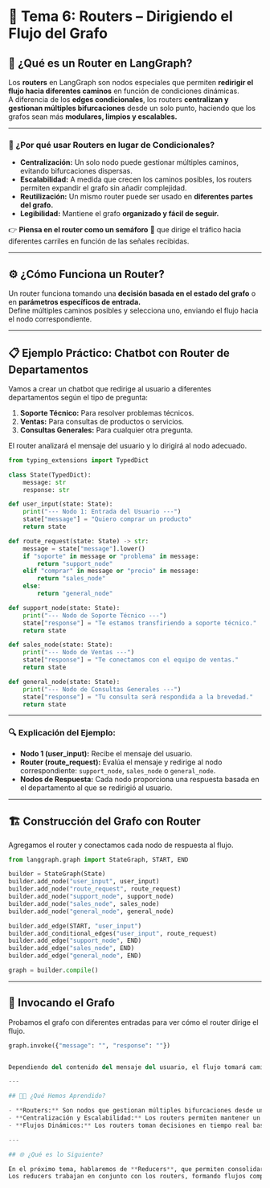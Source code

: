 # 🚦 Tema 6: Routers – Dirigiendo el Flujo del Grafo  

## 🚀 ¿Qué es un Router en LangGraph?  

Los **routers** en LangGraph son nodos especiales que permiten **redirigir el flujo hacia diferentes caminos** en función de condiciones dinámicas.  
A diferencia de los **edges condicionales**, los routers **centralizan y gestionan múltiples bifurcaciones** desde un solo punto, haciendo que los grafos sean más **modulares, limpios y escalables.**  

---

### 🧠 ¿Por qué usar Routers en lugar de Condicionales?  

- **Centralización:** Un solo nodo puede gestionar múltiples caminos, evitando bifurcaciones dispersas.  
- **Escalabilidad:** A medida que crecen los caminos posibles, los routers permiten expandir el grafo sin añadir complejidad.  
- **Reutilización:** Un mismo router puede ser usado en **diferentes partes del grafo.**  
- **Legibilidad:** Mantiene el grafo **organizado y fácil de seguir.**  

👉 **Piensa en el router como un semáforo** 🚦 que dirige el tráfico hacia diferentes carriles en función de las señales recibidas.  

---

## ⚙️ ¿Cómo Funciona un Router?  

Un router funciona tomando una **decisión basada en el estado del grafo** o en **parámetros específicos de entrada.**  
Define múltiples caminos posibles y selecciona uno, enviando el flujo hacia el nodo correspondiente.  

---

## 📋 Ejemplo Práctico: Chatbot con Router de Departamentos  

Vamos a crear un chatbot que redirige al usuario a diferentes departamentos según el tipo de pregunta:  

1. **Soporte Técnico:** Para resolver problemas técnicos.  
2. **Ventas:** Para consultas de productos o servicios.  
3. **Consultas Generales:** Para cualquier otra pregunta.  

El router analizará el mensaje del usuario y lo dirigirá al nodo adecuado.  

```python
from typing_extensions import TypedDict

class State(TypedDict):
    message: str
    response: str

def user_input(state: State):
    print("--- Nodo 1: Entrada del Usuario ---")
    state["message"] = "Quiero comprar un producto"
    return state

def route_request(state: State) -> str:
    message = state["message"].lower()
    if "soporte" in message or "problema" in message:
        return "support_node"
    elif "comprar" in message or "precio" in message:
        return "sales_node"
    else:
        return "general_node"

def support_node(state: State):
    print("--- Nodo de Soporte Técnico ---")
    state["response"] = "Te estamos transfiriendo a soporte técnico."
    return state

def sales_node(state: State):
    print("--- Nodo de Ventas ---")
    state["response"] = "Te conectamos con el equipo de ventas."
    return state

def general_node(state: State):
    print("--- Nodo de Consultas Generales ---")
    state["response"] = "Tu consulta será respondida a la brevedad."
    return state
``` 

---

### 🔍 Explicación del Ejemplo:  

- **Nodo 1 (user_input):** Recibe el mensaje del usuario.  
- **Router (route_request):** Evalúa el mensaje y redirige al nodo correspondiente: `support_node`, `sales_node` o `general_node`.  
- **Nodos de Respuesta:** Cada nodo proporciona una respuesta basada en el departamento al que se redirigió al usuario.  

---

## 🏗️ Construcción del Grafo con Router  

Agregamos el router y conectamos cada nodo de respuesta al flujo.  
```python
from langgraph.graph import StateGraph, START, END

builder = StateGraph(State)
builder.add_node("user_input", user_input)
builder.add_node("route_request", route_request)
builder.add_node("support_node", support_node)
builder.add_node("sales_node", sales_node)
builder.add_node("general_node", general_node)

builder.add_edge(START, "user_input")
builder.add_conditional_edges("user_input", route_request)
builder.add_edge("support_node", END)
builder.add_edge("sales_node", END)
builder.add_edge("general_node", END)

graph = builder.compile()
```

---

## 🚀 Invocando el Grafo  

Probamos el grafo con diferentes entradas para ver cómo el router dirige el flujo.  
```python
graph.invoke({"message": "", "response": ""})
```

```python title=""

Dependiendo del contenido del mensaje del usuario, el flujo tomará caminos distintos, demostrando el poder y flexibilidad de los routers.  

---

## 🧑‍🏫 ¿Qué Hemos Aprendido?  

- **Routers:** Son nodos que gestionan múltiples bifurcaciones desde un solo punto.  
- **Centralización y Escalabilidad:** Los routers permiten mantener un grafo limpio y organizado, facilitando la expansión.  
- **Flujos Dinámicos:** Los routers toman decisiones en tiempo real basadas en el estado o entrada del usuario.  

---

## 🌐 ¿Qué es lo Siguiente?  

En el próximo tema, hablaremos de **Reducers**, que permiten consolidar datos y resultados de diferentes caminos dentro del grafo.  
Los reducers trabajan en conjunto con los routers, formando flujos completos y optimizados.  
